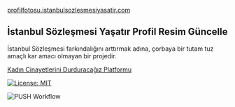 [profilfotosu.istanbulsozlesmesiyasatir.com](https://profilfotosu.istanbulsozlesmesiyasatir.com/)

## İstanbul Sözleşmesi Yaşatır Profil Resim Güncelle

İstanbul Sözleşmesi farkındalığını arttırmak adına, çorbaya bir tutam tuz amaçlı kar amacı olmayan bir projedir.


[Kadın Cinayetlerini Durduracağız Platformu](http://kadincinayetlerinidurduracagiz.net/)
    

[![License: MIT](https://img.shields.io/badge/License-MIT-yellow.svg)](https://github.com/aertas/istanbul-sozlesmesi-yasatir/blob/master/LICENSE)

![PUSH Workflow](https://github.com/aertas/istanbul-sozlesmesi-yasatir/workflows/PUSH%20Workflow/badge.svg)

